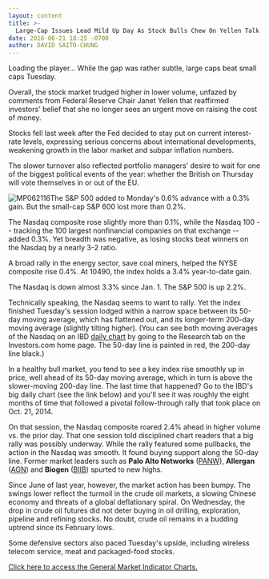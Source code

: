 ```yaml
---
layout: content
title: >-
  Large-Cap Issues Lead Mild Up Day As Stock Bulls Chew On Yellen Talk
date: 2016-06-21 18:25 -0700
author: DAVID SAITO-CHUNG
---
```






Loading the player...
While the gap was rather subtle, large caps beat small caps Tuesday.


Overall, the stock market trudged higher in lower volume, unfazed by comments from Federal Reserve Chair Janet Yellen that reaffirmed investors' belief that she no longer sees an urgent move on raising the cost of money.


Stocks fell last week after the Fed decided to stay put on current interest-rate levels, expressing serious concerns about international developments, weakening growth in the labor market and subpar inflation numbers.


The slower turnover also reflected portfolio managers' desire to wait for one of the biggest political events of the year: whether the British on Thursday will vote themselves in or out of the EU.


![MP062116](https://www.investors.com/wp-content/uploads/2016/06/MP062116-177x300.jpg)The S&P 500 added to Monday's 0.6% advance with a 0.3% gain. But the small-cap S&P 600 lost more than 0.2%.


The Nasdaq composite rose slightly more than 0.1%, while the Nasdaq 100 -- tracking the 100 largest nonfinancial companies on that exchange -- added 0.3%. Yet breadth was negative, as losing stocks beat winners on the Nasdaq by a nearly 3-2 ratio.


A broad rally in the energy sector, save coal miners, helped the NYSE composite rise 0.4%. At 10490, the index holds a 3.4% year-to-date gain.


The Nasdaq is down almost 3.3% since Jan. 1. The S&P 500 is up 2.2%.


Technically speaking, the Nasdaq seems to want to rally. Yet the index finished Tuesday's session lodged within a narrow space between its 50-day moving average, which has flattened out, and its longer-term 200-day moving average (slightly tilting higher). (You can see both moving averages of the Nasdaq on an IBD [daily chart](http://research.investors.com/stock-charts/nasdaq-nasdaq-composite-0ndqc.htm?cht=pvc&type=DAILY) by going to the Research tab on the Investors.com home page. The 50-day line is painted in red, the 200-day line black.)


In a healthy bull market, you tend to see a key index rise smoothly up in price, well ahead of its 50-day moving average, which in turn is above the slower-moving 200-day line. The last time that happened? Go to the IBD's big daily chart (see the link below) and you'll see it was roughly the eight months of time that followed a pivotal follow-through rally that took place on Oct. 21, 2014.


On that session, the Nasdaq composite roared 2.4% ahead in higher volume vs. the prior day. That one session told disciplined chart readers that a big rally was possibly underway. While the rally featured some pullbacks, the action in the Nasdaq was smooth. It found buying support along the 50-day line. Former market leaders such as **Palo Alto Networks** ([PANW](https://research.investors.com/quote.aspx?symbol=PANW)), **Allergan** ([AGN](https://research.investors.com/quote.aspx?symbol=AGN)) and **Biogen** ([BIIB](https://research.investors.com/quote.aspx?symbol=BIIB)) spurted to new highs.


Since June of last year, however, the market action has been bumpy. The swings lower reflect the turmoil in the crude oil markets, a slowing Chinese economy and threats of a global deflationary spiral. On Wednesday, the drop in crude oil futures did not deter buying in oil drilling, exploration, pipeline and refining stocks. No doubt, crude oil remains in a budding uptrend since its February lows.


Some defensive sectors also paced Tuesday's upside, including wireless telecom service, meat and packaged-food stocks.


[Click here to access the General Market Indicator Charts.](https://www.investors.com/wp-content/uploads/2016/06/IBD2106154526GMI.pdf)




